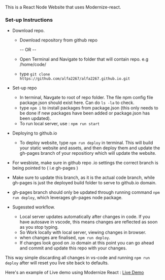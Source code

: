 This is a React Node Website that uses Modernize-react. 

### Set-up Instructions 
* Download repo. 
    - Download repository from github repo

        -- OR --
   
    - Open Terminal and Navigate to folder that will contain repo. e.g /home/code/
    - type `git clone https://github.com/alfa2267/alfa2267.github.io.git`

* Set-up repo
    - In terminal, Navgate to root of repo folder. The file npm config file package.json should exist here. Can do `ls -la` to check. 
    - type `npm i` to install packages from package.json (this only needs to be done if new packages have been added or package.json has been updated).
    - To run local server, use :
            `npm run start`
      
* Deploying to github.io
    - To deploy website, type `npm run deploy` in terminal. This will build your static website and assets, 
      and then deploy them and update the gh-pages branch of your repositiory which will update the website.  

* For wesbiste, make sure in github repo .io settings the correct branch is being pointed to ( i.e gh-pages )
* Make sure to update this branch, as it is the actual code branch, while gh-pages is just the deployed build folder to serve to github.io domain.
* gh-pages branch should only be updated through running command `npm run deploy`, which leverages gh-pages node package.

* Sugessted workflow.
   - Local server updates automatically after changes in code. If you have autosave in vscode, this means changes are reflected as soon as you stop typing.
   - So Work locally with local server, viewing changes in browser. 
   - when changes are finalised, `npm run deploy`.
   - If changes look good on .io domain at this point you can go ahead and commit and update this repo with your changes.

This way simple discarding all changes in vs-code and running `npm run deploy` after will reset you live site back to defaults. 

Here's an example of Live demo using Modernize React : <a href="https://modernize-react-free.netlify.app/dashboard">Live Demo</a>
